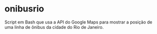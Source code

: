 onibusrio
=========

Script em Bash que usa a API do Google Maps para mostrar a posição de uma linha de ônibus da cidade do Rio de Janeiro.
